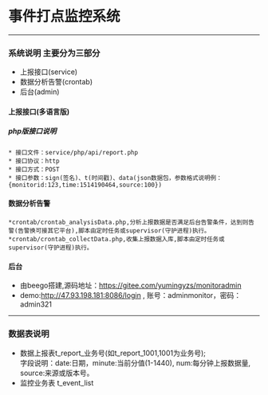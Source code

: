 # 事件打点监控系统

**************************

### 系统说明 主要分为三部分
* 上报接口(service)
* 数据分析告警(crontab)
* 后台(admin)

#### 上报接口(多语言版)
##### php版接口说明
    * 接口文件：service/php/api/report.php
    * 接口协议：http
    * 接口方式：POST
    * 接口参数：sign(签名)、t(时间戳)、data(json数据包，参数格式说明例：{monitorid:123,time:1514190464,source:100})
#### 数据分析告警
    *crontab/crontab_analysisData.php,分析上报数据是否满足后台告警条件，达到则告警(告警换可接其它平台),脚本由定时任务或supervisor(守护进程)执行。
    *crontab/crontab_collectData.php,收集上报数据入库,脚本由定时任务或supervisor(守护进程)执行。

#### 后台
* 由beego搭建,源码地址：https://gitee.com/yumingyzs/monitoradmin
* demo:http://47.93.198.181:8086/login , 账号：adminmonitor，密码：admin321

**************************

### 数据表说明
+ 数据上报表t_report_业务号(如t_report_1001,1001为业务号);  
字段说明：date:日期，minute:当前分值(1-1440), num:每分钟上报数据量, source:来源或版本号。
+ 监控业务表
t_event_list
